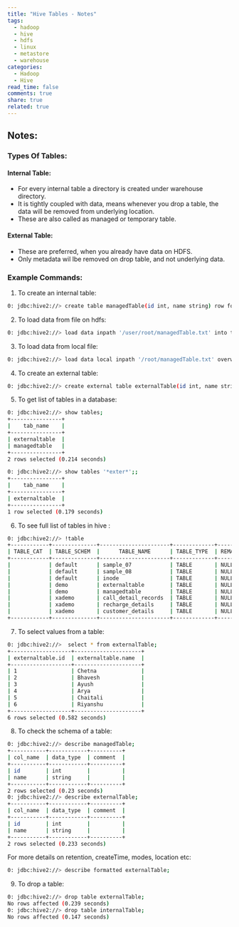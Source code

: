 ```yaml
---
title: "Hive Tables - Notes"
tags: 
  - hadoop 
  - hive
  - hdfs 
  - linux 
  - metastore 
  - warehouse
categories: 
  - Hadoop 
  - Hive
read_time: false
comments: true
share: true
related: true
---
```


## Notes:

### Types Of Tables:

#### Internal Table:
+ For every internal table a directory is created under warehouse directory.
+ It is tightly coupled with data, means whenever you drop a table, the data will be removed from underlying location.
+ These are also called as managed or temporary table.

#### External Table:
+ These are preferred, when you already have data on HDFS.
+ Only metadata wil lbe removed on drop table, and not underlying data.

### Example Commands:
1) To create an internal table:

```bash
0: jdbc:hive2://> create table managedTable(id int, name string) row format delimited fields terminated by '\t';
```
2) To load data from file on hdfs:

```bash
0: jdbc:hive2://> load data inpath '/user/root/managedTable.txt' into table managedTable;
```
3) To load data from local file:

```bash
0: jdbc:hive2://> load data local inpath '/root/managedTable.txt' overwrite into table managedTable;
```

4) To create an external table:

```bash
0: jdbc:hive2://> create external table externalTable(id int, name string) row format delimited fields terminated by '\t' location '/user/root/externalTable';
```

5) To get list of tables in a database:

```bash
0: jdbc:hive2://> show tables;
+----------------+
|    tab_name    |
+----------------+
| externaltable  |
| managedtable   |
+----------------+
2 rows selected (0.214 seconds)
```

```bash
0: jdbc:hive2://> show tables '*exter*';;
+----------------+
|    tab_name    |
+----------------+
| externaltable  |
+----------------+
1 row selected (0.179 seconds)
```

6) To see full list of tables in hive :

```bash
0: jdbc:hive2://> !table
+------------+--------------+----------------------+-------------+----------+
| TABLE_CAT  | TABLE_SCHEM  |      TABLE_NAME      | TABLE_TYPE  | REMARKS  |
+------------+--------------+----------------------+-------------+----------+
|            | default      | sample_07            | TABLE       | NULL     |
|            | default      | sample_08            | TABLE       | NULL     |
|            | default      | inode                | TABLE       | NULL     |
|            | demo         | externaltable        | TABLE       | NULL     |
|            | demo         | managedtable         | TABLE       | NULL     |
|            | xademo       | call_detail_records  | TABLE       | NULL     |
|            | xademo       | recharge_details     | TABLE       | NULL     |
|            | xademo       | customer_details     | TABLE       | NULL     |
+------------+--------------+----------------------+-------------+----------+
```

7) To select values from a table:

```bash
0: jdbc:hive2://>  select * from externalTable;
+-------------------+---------------------+
| externaltable.id  | externaltable.name  |
+-------------------+---------------------+
| 1                 | Chetna              |
| 2                 | Bhavesh             |
| 3                 | Ayush               |
| 4                 | Arya                |
| 5                 | Chaitali            |
| 6                 | Riyanshu            |
+-------------------+---------------------+
6 rows selected (0.582 seconds)
```

8) To check the schema of a table:

```bash
0: jdbc:hive2://> describe managedTable;
+-----------+------------+----------+
| col_name  | data_type  | comment  |
+-----------+------------+----------+
| id        | int        |          |
| name      | string     |          |
+-----------+------------+----------+
2 rows selected (0.23 seconds)
0: jdbc:hive2://> describe externalTable;
+-----------+------------+----------+
| col_name  | data_type  | comment  |
+-----------+------------+----------+
| id        | int        |          |
| name      | string     |          |
+-----------+------------+----------+
2 rows selected (0.233 seconds)
```

For more details on retention, createTime, modes, location etc:

```bash
0: jdbc:hive2://> describe formatted externalTable;
```

9) To drop a table:

```bash
0: jdbc:hive2://> drop table externalTable;
No rows affected (0.239 seconds)
0: jdbc:hive2://> drop table internalTable;
No rows affected (0.147 seconds)
```
